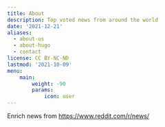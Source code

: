 ```yaml
---
title: About
description: Top voted news from around the world
date: '2021-12-21'
aliases:
  - about-us
  - about-hugo
  - contact
license: CC BY-NC-ND
lastmod: '2021-10-09'
menu:
    main: 
        weight: -90
        params:
            icon: user
---
```


Enrich news from https://www.reddit.com/r/news/
